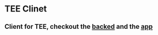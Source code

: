 # TEE Clinet

## Client for TEE, checkout the [backed](https://github.com/Francesco99975/TEE) and the [app](https://tee.francescobarranca.dev)
